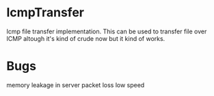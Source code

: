 # IcmpTransfer
Icmp file transfer implementation. This can be used to transfer file over ICMP altough it's kind of crude now but it kind of works.
# Bugs
memory leakage in server
packet loss
low speed

